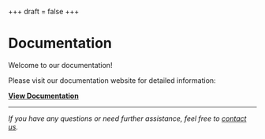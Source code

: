 +++
draft = false
+++

# Documentation

Welcome to our documentation!

Please visit our documentation website for detailed information:

[**View Documentation**](https://nick-graves.github.io/BeaverCDS-docs/)

---

*If you have any questions or need further assistance, feel free to [contact us](https://nick-graves.github.io/BeaverCDS-landing/project/#contact-information).* 
